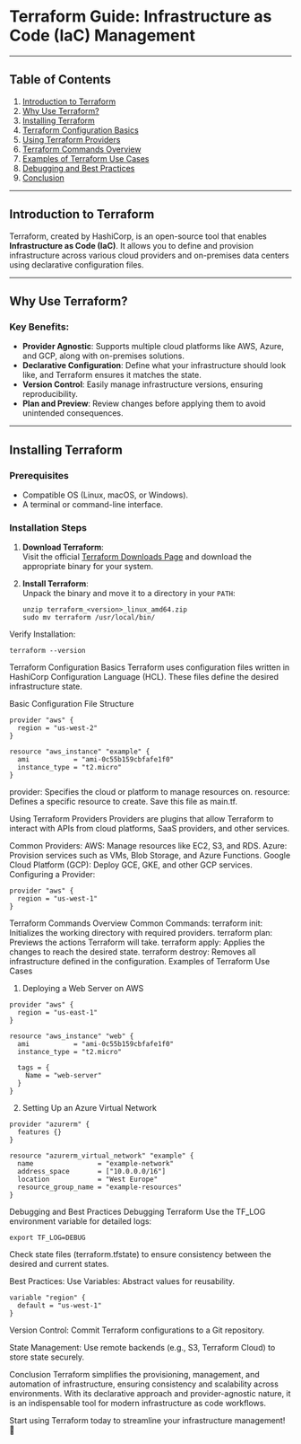 # Terraform Guide: Infrastructure as Code (IaC) Management  

---  

## Table of Contents  
1. [Introduction to Terraform](#introduction-to-terraform)  
2. [Why Use Terraform?](#why-use-terraform)  
3. [Installing Terraform](#installing-terraform)  
4. [Terraform Configuration Basics](#terraform-configuration-basics)  
5. [Using Terraform Providers](#using-terraform-providers)  
6. [Terraform Commands Overview](#terraform-commands-overview)  
7. [Examples of Terraform Use Cases](#examples-of-terraform-use-cases)  
8. [Debugging and Best Practices](#debugging-and-best-practices)  
9. [Conclusion](#conclusion)  

---  

## Introduction to Terraform  

Terraform, created by HashiCorp, is an open-source tool that enables **Infrastructure as Code (IaC)**. It allows you to define and provision infrastructure across various cloud providers and on-premises data centers using declarative configuration files.  

---  

## Why Use Terraform?  

### Key Benefits:  
- **Provider Agnostic**: Supports multiple cloud platforms like AWS, Azure, and GCP, along with on-premises solutions.  
- **Declarative Configuration**: Define what your infrastructure should look like, and Terraform ensures it matches the state.  
- **Version Control**: Easily manage infrastructure versions, ensuring reproducibility.  
- **Plan and Preview**: Review changes before applying them to avoid unintended consequences.  

---  

## Installing Terraform  

### Prerequisites  
- Compatible OS (Linux, macOS, or Windows).  
- A terminal or command-line interface.  

### Installation Steps  
1. **Download Terraform**:  
   Visit the official [Terraform Downloads Page](https://www.terraform.io/downloads) and download the appropriate binary for your system.  

2. **Install Terraform**:  
   Unpack the binary and move it to a directory in your `PATH`:  
   ```  
   unzip terraform_<version>_linux_amd64.zip  
   sudo mv terraform /usr/local/bin/
   ```
Verify Installation:
```
terraform --version
```
Terraform Configuration Basics
Terraform uses configuration files written in HashiCorp Configuration Language (HCL). These files define the desired infrastructure state.

Basic Configuration File Structure
```
provider "aws" {  
  region = "us-west-2"  
}  

resource "aws_instance" "example" {  
  ami           = "ami-0c55b159cbfafe1f0"  
  instance_type = "t2.micro"  
}
```
provider: Specifies the cloud or platform to manage resources on.
resource: Defines a specific resource to create.
Save this file as main.tf.

Using Terraform Providers
Providers are plugins that allow Terraform to interact with APIs from cloud platforms, SaaS providers, and other services.

Common Providers:
AWS: Manage resources like EC2, S3, and RDS.
Azure: Provision services such as VMs, Blob Storage, and Azure Functions.
Google Cloud Platform (GCP): Deploy GCE, GKE, and other GCP services.
Configuring a Provider:
```
provider "aws" {  
  region = "us-west-1"  
}
```
Terraform Commands Overview
Common Commands:
terraform init: Initializes the working directory with required providers.
terraform plan: Previews the actions Terraform will take.
terraform apply: Applies the changes to reach the desired state.
terraform destroy: Removes all infrastructure defined in the configuration.
Examples of Terraform Use Cases
1. Deploying a Web Server on AWS
```
provider "aws" {  
  region = "us-east-1"  
}  

resource "aws_instance" "web" {  
  ami           = "ami-0c55b159cbfafe1f0"  
  instance_type = "t2.micro"  

  tags = {  
    Name = "web-server"  
  }  
}
```
2. Setting Up an Azure Virtual Network
```
provider "azurerm" {  
  features {}  
}  

resource "azurerm_virtual_network" "example" {  
  name                = "example-network"  
  address_space       = ["10.0.0.0/16"]  
  location            = "West Europe"  
  resource_group_name = "example-resources"  
}
```
Debugging and Best Practices
Debugging Terraform
Use the TF_LOG environment variable for detailed logs:

```
export TF_LOG=DEBUG
```
Check state files (terraform.tfstate) to ensure consistency between the desired and current states.

Best Practices:
Use Variables: Abstract values for reusability.

```
variable "region" {  
  default = "us-west-1"  
}
```
Version Control: Commit Terraform configurations to a Git repository.

State Management: Use remote backends (e.g., S3, Terraform Cloud) to store state securely.

Conclusion
Terraform simplifies the provisioning, management, and automation of infrastructure, ensuring consistency and scalability across environments. With its declarative approach and provider-agnostic nature, it is an indispensable tool for modern infrastructure as code workflows.

Start using Terraform today to streamline your infrastructure management! 🚀
